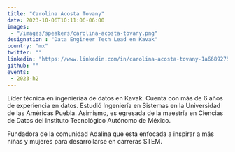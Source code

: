 ```yaml
---
title: "Carolina Acosta Tovany"
date: 2023-10-06T10:11:06-06:00
images: 
 - "/images/speakers/carolina-acosta-tovany.png"
designation : "Data Engineer Tech Lead en Kavak"
country: "mx"
twitter: ""
linkedin: "https://www.linkedin.com/in/carolina-acosta-tovany-1a6689275/"
github: ""
events: 
 - 2023-h2
---
```


Líder técnica en ingenieríaa de datos en Kavak. Cuenta con más de 6 años de experiencia en datos. Estudió Ingeniería en Sistemas en la Universidad de las Américas Puebla. Asimismo, es egresada de la maestría en Ciencias de Datos del Instituto Tecnológico Autónomo de México.

Fundadora de la comunidad Adalina que esta enfocada a inspirar a más niñas y mujeres para desarrollarse en carreras STEM.

